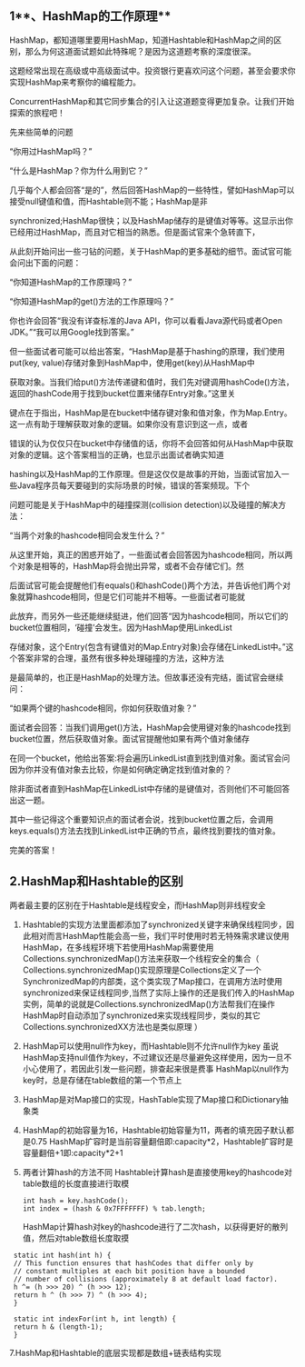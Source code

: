 ## 1**、HashMap的工作原理**

HashMap，都知道哪里要用HashMap，知道Hashtable和HashMap之间的区别，那么为何这道面试题如此特殊呢？是因为这道题考察的深度很深。

这题经常出现在高级或中高级面试中。投资银行更喜欢问这个问题，甚至会要求你实现HashMap来考察你的编程能力。

ConcurrentHashMap和其它同步集合的引入让这道题变得更加复杂。让我们开始探索的旅程吧！

先来些简单的问题

“你用过HashMap吗？”

“什么是HashMap？你为什么用到它？”

几乎每个人都会回答“是的”，然后回答HashMap的一些特性，譬如HashMap可以接受null键值和值，而Hashtable则不能；HashMap是非

synchronized;HashMap很快；以及HashMap储存的是键值对等等。这显示出你已经用过HashMap，而且对它相当的熟悉。但是面试官来个急转直下，

从此刻开始问出一些刁钻的问题，关于HashMap的更多基础的细节。面试官可能会问出下面的问题：

“你知道HashMap的工作原理吗？”

“你知道HashMap的get\(\)方法的工作原理吗？”

你也许会回答“我没有详查标准的Java API，你可以看看Java源代码或者Open JDK。”“我可以用Google找到答案。”

但一些面试者可能可以给出答案，“HashMap是基于hashing的原理，我们使用put\(key, value\)存储对象到HashMap中，使用get\(key\)从HashMap中

获取对象。当我们给put\(\)方法传递键和值时，我们先对键调用hashCode\(\)方法，返回的hashCode用于找到bucket位置来储存Entry对象。”这里关

键点在于指出，HashMap是在bucket中储存键对象和值对象，作为Map.Entry。这一点有助于理解获取对象的逻辑。如果你没有意识到这一点，或者

错误的认为仅仅只在bucket中存储值的话，你将不会回答如何从HashMap中获取对象的逻辑。这个答案相当的正确，也显示出面试者确实知道

hashing以及HashMap的工作原理。但是这仅仅是故事的开始，当面试官加入一些Java程序员每天要碰到的实际场景的时候，错误的答案频现。下个

问题可能是关于HashMap中的碰撞探测\(collision detection\)以及碰撞的解决方法：

“当两个对象的hashcode相同会发生什么？”

从这里开始，真正的困惑开始了，一些面试者会回答因为hashcode相同，所以两个对象是相等的，HashMap将会抛出异常，或者不会存储它们。然

后面试官可能会提醒他们有equals\(\)和hashCode\(\)两个方法，并告诉他们两个对象就算hashcode相同，但是它们可能并不相等。一些面试者可能就

此放弃，而另外一些还能继续挺进，他们回答“因为hashcode相同，所以它们的bucket位置相同，‘碰撞’会发生。因为HashMap使用LinkedList

存储对象，这个Entry\(包含有键值对的Map.Entry对象\)会存储在LinkedList中。”这个答案非常的合理，虽然有很多种处理碰撞的方法，这种方法

是最简单的，也正是HashMap的处理方法。但故事还没有完结，面试官会继续问：

“如果两个键的hashcode相同，你如何获取值对象？”

面试者会回答：当我们调用get\(\)方法，HashMap会使用键对象的hashcode找到bucket位置，然后获取值对象。面试官提醒他如果有两个值对象储存

在同一个bucket，他给出答案:将会遍历LinkedList直到找到值对象。面试官会问因为你并没有值对象去比较，你是如何确定确定找到值对象的？

除非面试者直到HashMap在LinkedList中存储的是键值对，否则他们不可能回答出这一题。

其中一些记得这个重要知识点的面试者会说，找到bucket位置之后，会调用keys.equals\(\)方法去找到LinkedList中正确的节点，最终找到要找的值对象。

完美的答案！

## **2.HashMap和Hashtable的区别**

两者最主要的区别在于Hashtable是线程安全，而HashMap则非线程安全

1. Hashtable的实现方法里面都添加了synchronized关键字来确保线程同步，因此相对而言HashMap性能会高一些，我们平时使用时若无特殊需求建议使用HashMap，在多线程环境下若使用HashMap需要使用Collections.synchronizedMap\(\)方法来获取一个线程安全的集合（
   Collections.synchronizedMap\(\)实现原理是Collections定义了一个SynchronizedMap的内部类，这个类实现了Map接口，在调用方法时使用synchronized来保证线程同步,当然了实际上操作的还是我们传入的HashMap实例，简单的说就是Collections.synchronizedMap\(\)方法帮我们在操作HashMap时自动添加了synchronized来实现线程同步，类似的其它Collections.synchronizedXX方法也是类似原理
   ）
2. HashMap可以使用null作为key，而Hashtable则不允许null作为key
   虽说HashMap支持null值作为key，不过建议还是尽量避免这样使用，因为一旦不小心使用了，若因此引发一些问题，排查起来很是费事
   HashMap以null作为key时，总是存储在table数组的第一个节点上
3. HashMap是对Map接口的实现，HashTable实现了Map接口和Dictionary抽象类
4. HashMap的初始容量为16，Hashtable初始容量为11，两者的填充因子默认都是0.75
   HashMap扩容时是当前容量翻倍即:capacity\*2，Hashtable扩容时是容量翻倍+1即:capacity\*2+1
5. 两者计算hash的方法不同
   Hashtable计算hash是直接使用key的hashcode对table数组的长度直接进行取模
   ```
   int hash = key.hashCode();
   int index = (hash & 0x7FFFFFFF) % tab.length;
   ```

      HashMap计算hash对key的hashcode进行了二次hash，以获得更好的散列值，然后对table数组长度取摸

```
 static int hash(int h) {
 // This function ensures that hashCodes that differ only by
 // constant multiples at each bit position have a bounded
 // number of collisions (approximately 8 at default load factor).
 h ^= (h >>> 20) ^ (h >>> 12);
 return h ^ (h >>> 7) ^ (h >>> 4);
 }

 static int indexFor(int h, int length) {
 return h & (length-1);
 }
```

7.HashMap和Hashtable的底层实现都是数组+链表结构实现



